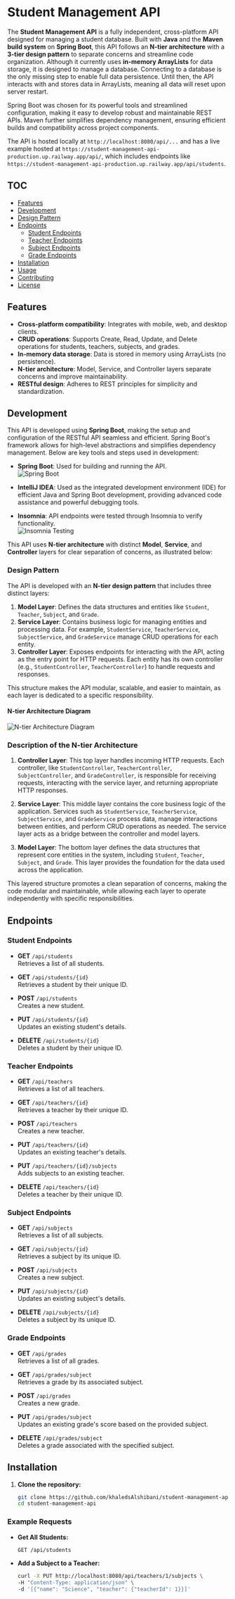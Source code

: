 # Student Management API

The **Student Management API** is a fully independent, cross-platform API designed for managing a student database. Built with **Java** and the **Maven build system** on **Spring Boot**, this API follows an **N-tier architecture** with a **3-tier design pattern** to separate concerns and streamline code organization. Although it currently uses **in-memory ArrayLists** for data storage, it is designed to manage a database. Connecting to a database is the only missing step to enable full data persistence. Until then, the API interacts with and stores data in ArrayLists, meaning all data will reset upon server restart.

Spring Boot was chosen for its powerful tools and streamlined configuration, making it easy to develop robust and maintainable REST APIs. Maven further simplifies dependency management, ensuring efficient builds and compatibility across project components.

The API is hosted locally at `http://localhost:8080/api/...` and has a live example hosted at `https://student-management-api-production.up.railway.app/api/`, which includes endpoints like `https://student-management-api-production.up.railway.app/api/students`.

## TOC

- [Features](#features)
- [Development](#development)
- [Design Pattern](#design-pattern)
- [Endpoints](#endpoints)
  - [Student Endpoints](#student-endpoints)
  - [Teacher Endpoints](#teacher-endpoints)
  - [Subject Endpoints](#subject-endpoints)
  - [Grade Endpoints](#grade-endpoints)
- [Installation](#installation)
- [Usage](#usage)
- [Contributing](#contributing)
- [License](#license)

## Features

- **Cross-platform compatibility**: Integrates with mobile, web, and desktop clients.
- **CRUD operations**: Supports Create, Read, Update, and Delete operations for students, teachers, subjects, and grades.
- **In-memory data storage**: Data is stored in memory using ArrayLists (no persistence).
- **N-tier architecture**: Model, Service, and Controller layers separate concerns and improve maintainability.
- **RESTful design**: Adheres to REST principles for simplicity and standardization.

## Development

This API is developed using **Spring Boot**, making the setup and configuration of the RESTful API seamless and efficient. Spring Boot's framework allows for high-level abstractions and simplifies dependency management. Below are key tools and steps used in development:

- **Spring Boot**: Used for building and running the API.  
  ![Spring Boot](assets/spring-boot.png)

- **IntelliJ IDEA**: Used as the integrated development environment (IDE) for efficient Java and Spring Boot development, providing advanced code assistance and powerful debugging tools.

- **Insomnia**: API endpoints were tested through Insomnia to verify functionality.  
  ![Insomnia Testing](assets/insomnia.jpeg)

This API uses **N-tier architecture** with distinct **Model**, **Service**, and **Controller** layers for clear separation of concerns, as illustrated below:

### Design Pattern

The API is developed with an **N-tier design pattern** that includes three distinct layers:

1. **Model Layer**: Defines the data structures and entities like `Student`, `Teacher`, `Subject`, and `Grade`.
2. **Service Layer**: Contains business logic for managing entities and processing data. For example, `StudentService`, `TeacherService`, `SubjectService`, and `GradeService` manage CRUD operations for each entity.
3. **Controller Layer**: Exposes endpoints for interacting with the API, acting as the entry point for HTTP requests. Each entity has its own controller (e.g., `StudentController`, `TeacherController`) to handle requests and responses.

This structure makes the API modular, scalable, and easier to maintain, as each layer is dedicated to a specific responsibility.

#### N-tier Architecture Diagram

![N-tier Architecture Diagram](assets/n-tire.jpg)

### Description of the N-tier Architecture

1. **Controller Layer**: This top layer handles incoming HTTP requests. Each controller, like `StudentController`, `TeacherController`, `SubjectController`, and `GradeController`, is responsible for receiving requests, interacting with the service layer, and returning appropriate HTTP responses.

2. **Service Layer**: This middle layer contains the core business logic of the application. Services such as `StudentService`, `TeacherService`, `SubjectService`, and `GradeService` process data, manage interactions between entities, and perform CRUD operations as needed. The service layer acts as a bridge between the controller and model layers.

3. **Model Layer**: The bottom layer defines the data structures that represent core entities in the system, including `Student`, `Teacher`, `Subject`, and `Grade`. This layer provides the foundation for the data used across the application.

This layered structure promotes a clean separation of concerns, making the code modular and maintainable, while allowing each layer to operate independently with specific responsibilities.

## Endpoints

### Student Endpoints

- **GET** `/api/students`  
  Retrieves a list of all students.

- **GET** `/api/students/{id}`  
  Retrieves a student by their unique ID.

- **POST** `/api/students`  
  Creates a new student.

- **PUT** `/api/students/{id}`  
  Updates an existing student's details.

- **DELETE** `/api/students/{id}`  
  Deletes a student by their unique ID.

### Teacher Endpoints

- **GET** `/api/teachers`  
  Retrieves a list of all teachers.

- **GET** `/api/teachers/{id}`  
  Retrieves a teacher by their unique ID.

- **POST** `/api/teachers`  
  Creates a new teacher.

- **PUT** `/api/teachers/{id}`  
  Updates an existing teacher's details.

- **PUT** `/api/teachers/{id}/subjects`  
  Adds subjects to an existing teacher.

- **DELETE** `/api/teachers/{id}`  
  Deletes a teacher by their unique ID.

### Subject Endpoints

- **GET** `/api/subjects`  
  Retrieves a list of all subjects.

- **GET** `/api/subjects/{id}`  
  Retrieves a subject by its unique ID.

- **POST** `/api/subjects`  
  Creates a new subject.

- **PUT** `/api/subjects/{id}`  
  Updates an existing subject's details.

- **DELETE** `/api/subjects/{id}`  
  Deletes a subject by its unique ID.

### Grade Endpoints

- **GET** `/api/grades`  
  Retrieves a list of all grades.

- **GET** `/api/grades/subject`  
  Retrieves a grade by its associated subject.

- **POST** `/api/grades`  
  Creates a new grade.

- **PUT** `/api/grades/subject`  
  Updates an existing grade's score based on the provided subject.

- **DELETE** `/api/grades/subject`  
  Deletes a grade associated with the specified subject.

## Installation

1. **Clone the repository:**
   ```bash
   git clone https://github.com/khaledsAlshibani/student-management-api
   cd student-management-api
   ```

### Example Requests

- **Get All Students:**
  ```bash
  GET /api/students
  ```

- **Add a Subject to a Teacher:**
  ```bash
  curl -X PUT http://localhost:8080/api/teachers/1/subjects \
  -H "Content-Type: application/json" \
  -d '[{"name": "Science", "teacher": {"teacherId": 1}}]'
  ```
